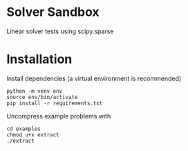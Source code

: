 # Solver Sandbox

Linear solver tests using scipy.sparse

# Installation

Install dependencies (a virtual environment is recommended)
```
python -m venv env
source env/bin/activate
pip install -r requirements.txt
```

Uncompress example problems with
```
cd examples
chmod u+x extract
./extract
```